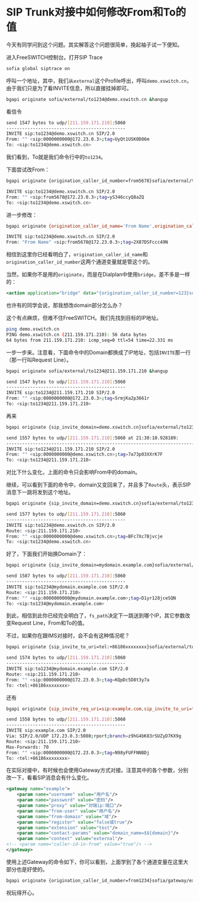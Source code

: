 # SIP Trunk对接中如何修改From和To的值

今天有同学问到这个问题。其实解答这个问题很简单，挽起袖子试一下便知。

进入FreeSWITCH控制台。打开SIP Trace

```bash
sofia global siptrace on
```

呼叫一个地址，其中，我们从`external`这个Profile呼出，呼叫`demo.xswitch.cn`，由于我们只是为了看INVITE信息，所以直接挂掉即可。


```bash
bgapi originate sofia/external/to1234@demo.xswitch.cn &hangup
```

看信令

```bash
send 1547 bytes to udp/[211.159.171.210]:5060
---------------------------------------------
INVITE sip:to1234@demo.xswitch.cn SIP/2.0
From: "" <sip:0000000000@172.23.0.3>;tag=UyQt1USK0D86m
To: <sip:to1234@demo.xswitch.cn>
```

我们看到，To就是我们命令行中的`to1234`。

下面尝试改From：

```bash
bgapi originate {origination_caller_id_number=from5678}sofia/external/to1234@demo.xswitch.cn &hangup

INVITE sip:to1234@demo.xswitch.cn SIP/2.0
From: "" <sip:from5678@172.23.0.3>;tag=yS346ccyQ8aZQ
To: <sip:to1234@demo.xswitch.cn>
```

进一步修改：

```bash
bgapi originate {origination_caller_id_name='From Name',origination_caller_id_number=from5678}sofia/external/to1234@demo.xswitch.cn &hangup

INVITE sip:to1234@demo.xswitch.cn SIP/2.0
From: "From Name" <sip:from5678@172.23.0.3>;tag=2X87DSFccc49N
```

相信到这里你已经看明白了，`origination_caller_id_name`和`origination_caller_id_number`这两个通道变量就是管这个的。

当然，如果你不是用的`originate`，而是在Dialplan中使用`bridge`，差不多是一样的：

```xml
<action application="bridge" data="{origination_caller_id_number=123}sofia/..."/>
```

也许有的同学会说，那我想改domain部分怎么办？

这个有点麻烦，但难不住FreeSWITCH。我们先找到目标的IP地址。


```bash
ping demo.xswitch.cn
PING demo.xswitch.cn (211.159.171.210): 56 data bytes
64 bytes from 211.159.171.210: icmp_seq=0 ttl=54 time=22.331 ms
```

一步一步来。注意看，下面命令中的Domain都换成了IP地址，包括`INVITE`那一行（那一行叫Request Line）。

```bash
bgapi originate sofia/external/to1234@211.159.171.210 &hangup

send 1547 bytes to udp/[211.159.171.210]:5060
---------------------------------------------
INVITE sip:to1234@211.159.171.210 SIP/2.0
From: "" <sip:0000000000@172.23.0.3>;tag=5rmjKa2p3661r
To: <sip:to1234@211.159.171.210>
```

再来


```bash
bgapi originate {sip_invite_domain=demo.xswitch.cn}sofia/external/to1234@211.159.171.210 &hangup

send 1557 bytes to udp/[211.159.171.210]:5060 at 21:30:10.928189:
------------------------------------------------------------------------
INVITE sip:to1234@211.159.171.210 SIP/2.0
From: "" <sip:0000000000@demo.xswitch.cn>;tag=7a73p03XXrK7F
To: <sip:to1234@211.159.171.210>
```

对比下什么变化，上面的命令只会影响From中的domain。

继续，可以看到下面的命令中，domain又变回来了，并且多了`Route`头，表示SIP消息下一跳将发到这个地址。

```bash
bgapi originate {sip_invite_domain=demo.xswitch.cn}sofia/external/to1234@demo.xswitch.cn;fs_path=sip:211.159.171.210 &hangup

send 1577 bytes to udp/[211.159.171.210]:5060
---------------------------------------------
INVITE sip:to1234@demo.xswitch.cn SIP/2.0
Route: <sip:211.159.171.210>
From: "" <sip:0000000000@demo.xswitch.cn>;tag=BFc7Xc7Bjvcje
To: <sip:to1234@demo.xswitch.cn>
```

好了，下面我们开始换Domain了：

```bash
bgapi originate {sip_invite_domain=mydomain.example.com}sofia/external/to1234@mydomain.example.com;fs_path=sip:211.159.171.210 &hangup

send 1587 bytes to udp/[211.159.171.210]:5060
---------------------------------------------
INVITE sip:to1234@mydomain.example.com SIP/2.0
Route: <sip:211.159.171.210>
From: "" <sip:0000000000@mydomain.example.com>;tag=D1yr128jceSQN
To: <sip:to1234@mydomain.example.com>
```

到此，相信到此你已经完全明白了，`fs_path`决定下一跳送到哪个IP，其它参数改变Request Line，From和To的值。

不过，如果你在跟IMS对接时，会不会有这种情况呢？

```bash
bgapi originate {sip_invite_to_uri=tel:+86186xxxxxxxx}sofia/external/to1234@mydomain.example.com;fs_path=sip:211.159.171.210 &hangup

send 1574 bytes to udp/[211.159.171.210]:5060
---------------------------------------------
INVITE sip:to1234@mydomain.example.com SIP/2.0
Route: <sip:211.159.171.210>
From: "" <sip:0000000000@172.23.0.3>;tag=KQpDc5D8t3y7a
To: <tel:+86186xxxxxxxx>
```

还有

```bash
bgapi originate {sip_invite_req_uri=sip:example.com,sip_invite_to_uri=tel:+86186xxxxxxxx}sofia/external/to1234@mydomain.example.com;fs_path=sip:211.159.171.210 &hangup

send 1558 bytes to udp/[211.159.171.210]:5060
---------------------------------------------
INVITE sip:example.com SIP/2.0
Via: SIP/2.0/UDP 172.23.0.3:5080;rport;branch=z9hG4bK83rSUZyD7KX9g
Route: <sip:211.159.171.210>
Max-Forwards: 70
From: "" <sip:0000000000@172.23.0.3>;tag=N98yFUFFNNBDj
To: <tel:+86186xxxxxxxx>
```

在实际对接中，有时候也会使用Gateway方式对接。注意其中的各个参数，分别改一下，看看SIP消息会有什么变化。

```xml
<gateway name="example">
	<param name="username" value="用户名"/>
	<param name="password" value="密码"/>
	<param name="proxy" value="对端ip:端口"/>
	<param name="from-user" value="用户名"/>
	<param name="from-domain" value="域"/>
	<param name="register" value="false或true"/>
	<param name="extension" value="test"/>
	<param name="contact-params" value="domain_name=$${domain}"/>
	<param name="context" value="external"/>
<!-- <param name="caller-id-in-from" value="true"/> -->
</gateway>
```

使用上述Gateway的命令如下，你可以看到，上面学到了各个通道变量在这里大部分也是好使的。

```bash
bgapi originate {origination_caller_id_number=from1234}sofia/gateway/example/to1234 &hangup
```

祝玩得开心。

